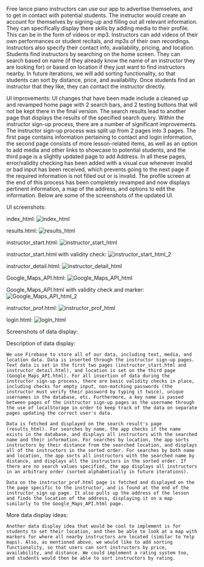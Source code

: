 Free lance piano instructors can use our app to advertise themselves, and to get in contact with potential students. The instructor would create an account for themselves by signing-up and filling out all relevant information. They can specifically display there skills by adding media to their profile. This can be in the form of videos or mp3. Instructors can add videos of their own performances or student recitals, and mp3s of their own recordings. Instructors also specify their contact info, availability, pricing, and location. Students find instructors by searching on the home screen. They can search based on name (if they already know the name of an instructor they are looking for) or based on location if they just want to find instructors nearby. In future iterations, we will add sorting functionality, so that students can sort by distance, price, and availability. Once students find an instructor that they like, they can contact the instructor directly. 

UI improvements:
UI changes that have been made include a cleaned up and revamped home page with 2 search bars, and 2 testing buttons that will not be kept there in the final version. The search results lead to another page that displays the results of the specified search query. Within the instructor sign-up process, there are a number of significant improvements. The instructor sign-up process was split up from 2 pages into 3 pages. The first page contains information pertaining to contact and login information, the second page consists of more lesson-related items, as well as an option to add media and other links to showcase to potential students, and the third page is a slightly updated page to add Address. In all these pages, error/validity checking has been added with a visual cue whenever invalid or bad input has been received, which prevents going to the next page if the required information is not filled out or is invalid. The profile screen at the end of this process has been completely revamped and now displays pertinent information, a map of the address, and options to edit the information. Below are some of the screenshots of the updated UI.

UI screenshots:

index_html:
![index_html](https://raw.githubusercontent.com/nateychau/COGS121/master/milestone%205%20screenshots/Screenshot%20(692).png)

results.html:
![results_html](https://raw.githubusercontent.com/nateychau/COGS121/master/milestone%205%20screenshots/Screenshot%20(681).png)

instructor_start.html:
![instructor_start_html](https://raw.githubusercontent.com/nateychau/COGS121/master/milestone%205%20screenshots/Screenshot%20(684).png)

instructor_start.html with validity check:
![instructor_start_html_2](https://raw.githubusercontent.com/nateychau/COGS121/master/milestone%205%20screenshots/Screenshot%20(685).png)

instructor_detail.html:
![instructor_detail_html](https://raw.githubusercontent.com/nateychau/COGS121/master/milestone%205%20screenshots/Screenshot%20(686).png)

Google_Maps_API.html:
![Google_Maps_API_html](https://raw.githubusercontent.com/nateychau/COGS121/master/milestone%205%20screenshots/Screenshot%20(688).png)

Google_Maps_API.html with validity check and marker:
![Google_Maps_API_html_2](https://raw.githubusercontent.com/nateychau/COGS121/master/milestone%205%20screenshots/Screenshot%20(689).png)

instructor_prof.html:
![instructor_prof_html](https://raw.githubusercontent.com/nateychau/COGS121/master/milestone%205%20screenshots/Screenshot%20(690).png)

login.html:
![login_html](https://raw.githubusercontent.com/nateychau/COGS121/master/milestone%205%20screenshots/Screenshot%20(693).png)


Screenshots of data display:


Description of data display:

    We use Firebase to store all of our data, including text, media, and location data. Data is inserted through the instructor sign-up pages. Text data is set in the first two pages (instructor_start.html and instructor_detail.html), and location is set on the third page (Google_Maps_API.html). For all insertion of data during the instructor sign-up process, there are basic validity checks in place, including checks for empty input, non-matching passwords (the instructor must verify their password by typing it twice), unique usernames in the database, etc. Furthermore, a key name is passed between pages of the instructor sign-up pages as the username through the use of localStorage in order to keep track of the data on separate pages updating the correct user's data.

    Data is fetched and displayed on the search result's page (results_html). For searches by name, the app checks if the name exists in the database, and displays all instructors with the searched name and their information. For searches by location, the app sorts instructors by their distance from the searched location, and displays all of the instructors in the sorted order. For searches by both name and location, the app sorts all instructors with the searched name by distance, and displays all the instructors in the sorted order. If there are no search values specified, the app displays all instructors in an arbitrary order (sorted alphabetically in future iterations). 

    Data on the instructor_prof.html page is fetched and displayed on the the page specific to the instructor, and is found at the end of the instructor_sign up page. It also pulls up the address of the lesson and finds the location of the address, displaying it on a map similarly to the Google_Maps_API.html page.

More data display ideas:

    Another data display idea that would be cool to implement is for students to set their location, and then be able to look at a map with markers for where all nearby instructors are located (similar to Yelp maps). Also, as mentioned above, we would like to add sorting functionality, so that users can sort instructors by price, availability, and distance. We could implement a rating system too, and students would then be able to sort instructors by rating. 